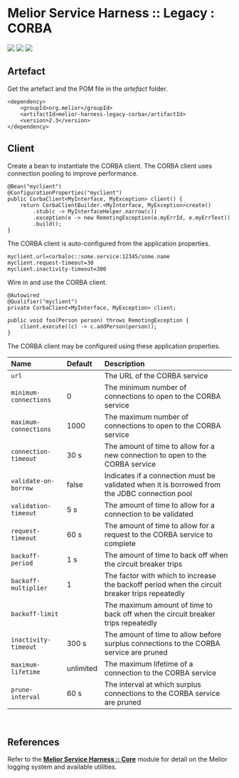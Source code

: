 # Melior Service Harness :: Legacy : CORBA
<div style="display: inline-block;">
<img src="https://img.shields.io/badge/version-2.3-green?style=for-the-badge"/>
<img src="https://img.shields.io/badge/production-ready-green?style=for-the-badge"/>
<img src="https://img.shields.io/badge/compatibility-spring_boot_2.4.5-green?style=for-the-badge"/>
</div>

## Artefact
Get the artefact and the POM file in the *artefact* folder.
```
<dependency>
    <groupId>org.melior</groupId>
    <artifactId>melior-harness-legacy-corba</artifactId>
    <version>2.3</version>
</dependency>
```

## Client
Create a bean to instantiate the CORBA client.  The CORBA client uses connection pooling to improve performance.
```
@Bean("myclient")
@ConfigurationProperties("myclient")
public CorbaClient<MyInterface, MyException> client() {
    return CorbaClientBuilder.<MyInterface, MyException>create()
        .stub(c -> MyInterfaceHelper.narrow(c))
        .exception(e -> new RemotingException(e.myErrId, e.myErrText))
        .build();
}
```

The CORBA client is auto-configured from the application properties.
```
myclient.url=corbaloc::some.service:12345/some.name
myclient.request-timeout=30
myclient.inactivity-timeout=300
```

Wire in and use the CORBA client.
```
@Autowired
@Qualifier("myclient")
private CorbaClient<MyInterface, MyException> client;

public void foo(Person person) throws RemotingException {
    client.execute((c) -> c.addPerson(person));
}
```

The CORBA client may be configured using these application properties.

|Name|Default|Description|
|:---|:---|:---|
|`url`||The URL of the CORBA service|
|`minimum-connections`|0|The minimum number of connections to open to the CORBA service|
|`maximum-connections`|1000|The maximum number of connections to open to the CORBA service|
|`connection-timeout`|30 s|The amount of time to allow for a new connection to open to the CORBA service|
|`validate-on-borrow`|false|Indicates if a connection must be validated when it is borrowed from the JDBC connection pool|
|`validation-timeout`|5 s|The amount of time to allow for a connection to be validated|
|`request-timeout`|60 s|The amount of time to allow for a request to the CORBA service to complete|
|`backoff-period`|1 s|The amount of time to back off when the circuit breaker trips|
|`backoff-multiplier`|1|The factor with which to increase the backoff period when the circuit breaker trips repeatedly|
|`backoff-limit`||The maximum amount of time to back off when the circuit breaker trips repeatedly|
|`inactivity-timeout`|300 s|The amount of time to allow before surplus connections to the CORBA service are pruned|
|`maximum-lifetime`|unlimited|The maximum lifetime of a connection to the CORBA service|
|`prune-interval`|60 s|The interval at which surplus connections to the CORBA service are pruned|

&nbsp;  
## References
Refer to the [**Melior Service Harness :: Core**](https://github.com/MeliorArtefacts/service-harness-core) module for detail on the Melior logging system and available utilities.
